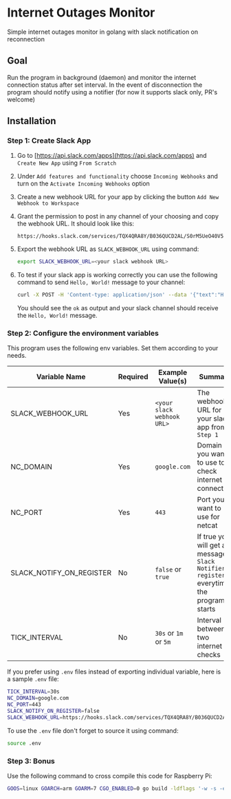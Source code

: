 # Internet Outages Monitor

Simple internet outages monitor in golang with slack notification on reconnection

## Goal

Run the program in background (daemon) and monitor the internet connection status after set interval.
In the event of disconnection the program should notify using a notifier (for now it supports slack only, PR's welcome)

## Installation

### Step 1: Create Slack App

1. Go to [https://api.slack.com/apps](https://api.slack.com/apps) and `Create New App` using `From Scratch`

1. Under `Add features and functionality` choose `Incoming Webhooks` and turn on the `Activate Incoming Webhooks` option

1. Create a new webhook URL for your app by clicking the button `Add New Webhook to Workspace`

1. Grant the permission to post in any channel of your choosing and copy the webhook URL. It should look like this:

    ```text
    https://hooks.slack.com/services/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
    ```

1. Export the webhook URL as `SLACK_WEBHOOK_URL` using command:

    ```bash
    export SLACK_WEBHOOK_URL=<your slack webhook URL>
    ```

1. To test if your slack app is working correctly you can use the following command to send `Hello, World!` message to your channel:

    ```bash
    curl -X POST -H 'Content-type: application/json' --data '{"text":"Hello, World!"}' <your slack webhook URL>
    ```

    You should see the `ok` as output and your slack channel should receive the `Hello, World!` message.

### Step 2: Configure the environment variables

This program uses the following env variables. Set them according to your needs.

| Variable Name | Required | Example Value(s) | Summary |
|--|--|--|--
| SLACK_WEBHOOK_URL | Yes | `<your slack webhook URL>` | The webhook URL for your slack app from `Step 1`
| NC_DOMAIN | Yes | `google.com` | Domain you want to use to check internet connection
| NC_PORT | Yes | `443` | Port you want to use for netcat
| SLACK_NOTIFY_ON_REGISTER | No | `false` or `true` | If true you will get a message `Slack Notifier registered` everytime the program starts
| TICK_INTERVAL | No | `30s` or `1m` or `5m` | Interval between two internet checks

If you prefer using `.env` files instead of exporting individual variable, here is a sample `.env` file:

```bash
TICK_INTERVAL=30s
NC_DOMAIN=google.com
NC_PORT=443
SLACK_NOTIFY_ON_REGISTER=false
SLACK_WEBHOOK_URL=https://hooks.slack.com/services/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
```

To use the `.env` file don't forget to source it using command:

```bash
source .env
```

### Step 3: Bonus

Use the following command to cross compile this code for Raspberry Pi:

```bash
GOOS=linux GOARCH=arm GOARM=7 CGO_ENABLED=0 go build -ldflags '-w -s -extldflags "-static"' .
```
